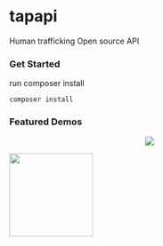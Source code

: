 # tapapi

Human trafficking Open source API

### Get Started ###


run composer install
```
composer install
```
### Featured Demos ###
<p align="center">
<img src="https://preview.ibb.co/g6mUx5/tap1.jpg" />

<img src="https://preview.ibb.co/d6zSjk/tap2.jpg" height="150" />&nbsp;

</p>
